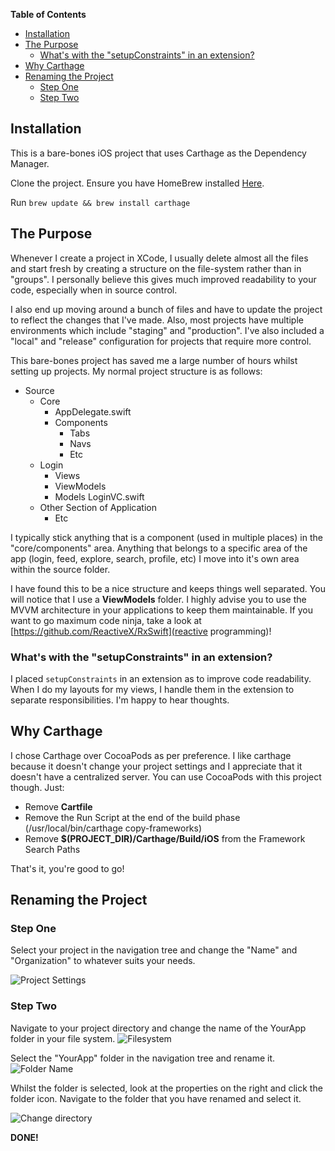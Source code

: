 <!-- START doctoc generated TOC please keep comment here to allow auto update -->
<!-- DON'T EDIT THIS SECTION, INSTEAD RE-RUN doctoc TO UPDATE -->
**Table of Contents**

- [Installation](#installation)
- [The Purpose](#the-purpose)
  - [What's with the "setupConstraints" in an extension?](#whats-with-the-setupconstraints-in-an-extension)
- [Why Carthage](#why-carthage)
- [Renaming the Project](#renaming-the-project)
  - [Step One](#step-one)
  - [Step Two](#step-two)

<!-- END doctoc generated TOC please keep comment here to allow auto update -->

## Installation
This is a bare-bones iOS project that uses Carthage as the Dependency Manager.

Clone the project.
Ensure you have HomeBrew installed [Here](http://brew.sh).

Run ```brew update && brew install carthage```


## The Purpose
Whenever I create a project in XCode, I usually delete almost all the files and
start fresh by creating a structure on the file-system rather than in "groups".
I personally believe this gives much improved readability to your code, especially
when in source control.

I also end up moving around a bunch of files and have to update the project to
reflect the changes that I've made. Also, most projects have multiple environments
which include "staging" and "production". I've also included a "local" and "release"
configuration for projects that require more control.

This bare-bones project has saved me a large number of hours whilst setting up
projects. My normal project structure is as follows:

- Source
  - Core
    - AppDelegate.swift
    - Components
      - Tabs
      - Navs
      - Etc
  - Login
    - Views
    - ViewModels
    - Models
    LoginVC.swift
  - Other Section of Application
    - Etc

I typically stick anything that is a component (used in multiple places) in the
"core/components" area. Anything that belongs to a specific area of the app
(login, feed, explore, search, profile, etc) I move into it's own area within the
source folder.

I have found this to be a nice structure and keeps things well separated. You will
notice that I use a **ViewModels** folder. I highly advise you to use the MVVM
architecture in your applications to keep them maintainable. If you want to go
maximum code ninja, take a look at [https://github.com/ReactiveX/RxSwift](reactive programming)!


### What's with the "setupConstraints" in an extension?

I placed ```setupConstraints``` in an extension as to improve code readability.
When I do my layouts for my views, I handle them in the extension to separate
responsibilities. I'm happy to hear thoughts.


## Why Carthage
I chose Carthage over CocoaPods as per preference. I like carthage because it
doesn't change your project settings and I appreciate that it doesn't have a
centralized server. You can use CocoaPods with this project though. Just:

- Remove **Cartfile**
- Remove the Run Script at the end of the build phase (/usr/local/bin/carthage copy-frameworks)
- Remove **$(PROJECT_DIR)/Carthage/Build/iOS** from the Framework Search Paths

That's it, you're good to go!


## Renaming the Project

### Step One
Select your project in the navigation tree and change the "Name" and "Organization"
to whatever suits your needs.

![Project Settings](http://i.imgur.com/LrF2hyU.png)

### Step Two
Navigate to your project directory and change the name of the YourApp folder in
your file system.
![Filesystem](http://i.imgur.com/HUQ3LNI.png)

Select the "YourApp" folder in the navigation tree and rename it.
![Folder Name](http://i.imgur.com/wTuLTwZ.png)

Whilst the folder is selected, look at the properties on the right and click the
folder icon. Navigate to the folder that you have renamed and select it.

![Change directory](http://i.imgur.com/gqxRlm2.png)

**DONE!**
